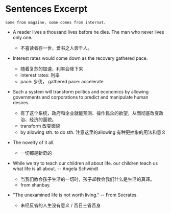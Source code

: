 Sentences Excerpt
=================

```text
Some from magzine, some comes from internat.

```

* A reader lives a thousand lives before he dies. The man who never lives only one.
    + 不喜读者存一世，爱书之人尝千人。

* Interest rates would come down as the recovery gathered pace.
    + 随着复苏的加速，利率会降下来
    + interest rates: 利率
    + pace: 步伐， gathered pace: accelerate 

* Such a system will transform politics and economics by allowing governments and corporations to predict and manipulate human desires.
    + 有了这个系统，政府和企业就能预测、操作民众的欲望，从而彻底改变政治、经济的面貌。
    + transform 改变面貌
    + by allowing sth. to do sth. 注意这里的allowing 有种更抽象的用法和意义

* The novelty of it all.
    + 一切都是新奇的

* While we try to teach our children all about life. our children teach us what life is all about. 
            -- Angela Schwindt
    + 当我们教会孩子生活的一切时，孩子却教会我们什么是生活的真谛。
    + from shanbay.


* "The unexamined life is not worth living." -- From Socrates.
    + 未经反省的人生没有意义 / 吾日三省吾身



<!-- 
vim:nocp:ai:si:et:ts=4:sts=4:sw=4:ft=markdown.pandoc:ff=unix:fenc=utf-8:
EOF
-->
